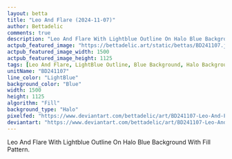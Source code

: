 ```yaml
---
layout: betta
title: "Leo And Flare (2024-11-07)"
author: Bettadelic
comments: true
description: "Leo And Flare With Lightblue Outline On Halo Blue Background With Fill Pattern."
actpub_featured_image: "https://bettadelic.art/static/bettas/BD241107.jpg"
actpub_featured_image_width: 1500
actpub_featured_image_height: 1125
tags: [Leo And Flare, LightBlue Outline, Blue Background, Halo Background Pattern, Fill Pattern, November 2024]
unitName: "BD241107"
line_color: "LightBlue"
background_color: "Blue"
width: 1500
height: 1125
algorithm: "Fill"
background_type: "Halo"
pixelfed: "https://www.deviantart.com/bettadelic/art/BD241107-Leo-And-Flare-2024-11-07-1119547605"
deviantart: "https://www.deviantart.com/bettadelic/art/BD241107-Leo-And-Flare-2024-11-07-1119547605"
---
```


Leo And Flare With Lightblue Outline On Halo Blue Background With Fill Pattern.
